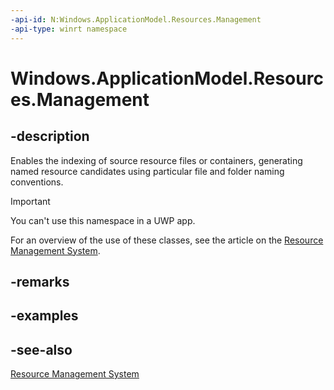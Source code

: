 ```yaml
---
-api-id: N:Windows.ApplicationModel.Resources.Management
-api-type: winrt namespace
---
```


# Windows.ApplicationModel.Resources.Management

## -description
Enables the indexing of source resource files or containers, generating named resource candidates using particular file and folder naming conventions.

> [!IMPORTANT]
> You can't use this namespace in a UWP app.

For an overview of the use of these classes, see the article on the [Resource Management System](/previous-versions/windows/apps/jj552947(v=win.10)).

## -remarks

## -examples

## -see-also
[Resource Management System](/previous-versions/windows/apps/jj552947(v=win.10))
